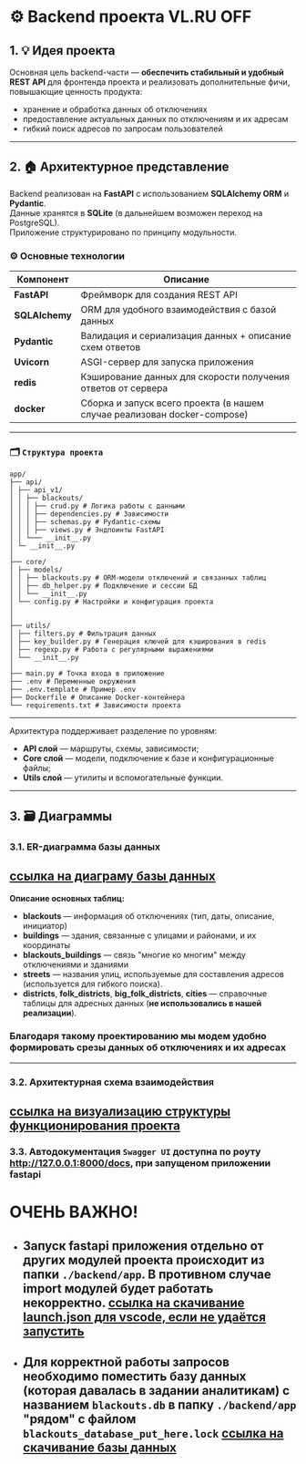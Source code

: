 # ⚙ Backend проекта VL.RU OFF

## 1. 💡 Идея проекта

Основная цель backend-части — **обеспечить стабильный и удобный REST API** для фронтенда проекта и реализовать дополнительные фичи, повышающие ценность продукта:  
- хранение и обработка данных об отключениях
- предоставление актуальных данных по отключениям и их адресам
- гибкий поиск адресов по запросам пользователей

---

## 2. 🏠 Архитектурное представление

Backend реализован на **FastAPI** с использованием **SQLAlchemy ORM** и **Pydantic**.  
Данные хранятся в **SQLite** (в дальнейшем возможен переход на PostgreSQL).  
Приложение структурировано по принципу модульности.

### ⚙️ Основные технологии

| Компонент | Описание |
|------------|-----------|
| **FastAPI** | Фреймворк для создания REST API |
| **SQLAlchemy** | ORM для удобного взаимодействия с базой данных |
| **Pydantic** | Валидация и сериализация данных + описание схем ответов|
| **Uvicorn** | ASGI-сервер для запуска приложения |
| **redis** | Кэширование данных для скорости получения ответов от сервера |
| **docker** | Сборка и запуск всего проекта (в нашем случае реализован docker-compose) |

---

### 🗂️ `Структура проекта`
```
app/
├── api/
│ ├── api_v1/
│ │ ├── blackouts/
│ │ │ ├── crud.py # Логика работы с данными
│ │ │ ├── dependencies.py # Зависимости
│ │ │ ├── schemas.py # Pydantic-схемы
│ │ │ ├── views.py # Эндпоинты FastAPI
│ │ └─── __init__.py
│ └─ __init__.py
│
├── core/
│ ├── models/
│ │ ├── blackouts.py # ORM-модели отключений и связанных таблиц
│ │ ├── db_helper.py # Подключение и сессии БД
│ │ └── __init__.py
│ └── config.py # Настройки и конфигурация проекта
│ 
│
├── utils/
│ ├── filters.py # Фильтрация данных
│ ├── key_builder.py # Генерация ключей для кэширования в redis
│ ├── regexp.py # Работа с регулярными выражениями
│ └── __init__.py
│
├── main.py # Точка входа в приложение
├── .env # Переменные окружения
├── .env.template # Пример .env
├── Dockerfile # Описание Docker-контейнера
└── requirements.txt # Зависимости проекта
```
 
--- 


Архитектура поддерживает разделение по уровням:
- **API слой** — маршруты, схемы, зависимости;
- **Core слой** — модели, подключение к базе и конфигурационные файлы;
- **Utils слой** — утилиты и вспомогательные функции.

---

## 3. 🗃️ Диаграммы

### 3.1. ER-диаграмма базы данных

## [ссылка на диаграму базы данных](https://drive.google.com/file/d/1iT7aMqjBba9qrZ3RdFetMKcgEgX2t5OY/view?usp=sharing)

**Описание основных таблиц:**
- **blackouts** — информация об отключениях (тип, даты, описание, инициатор)
- **buildings** — здания, связанные с улицами и районами, и их координаты
- **blackouts_buildings** — связь "многие ко многим" между отключениями и зданиями
- **streets** — названия улиц, используемые для составления адресов (используется для гибкого поиска).
- **districts**, **folk_districts**, **big_folk_districts**, **cities** — справочные таблицы для адресных данных (**не использовались в нашей реализации**).

### Благодаря такому проектированию мы модем удобно формировать срезы данных об отключениях и их адресах

---

### 3.2. Архитектурная схема взаимодействия

## [ссылка на визуализацию структуры функционирования проекта](https://drive.google.com/file/d/17YdZDHXptjGAwLRFEqfNRlobUneIhiCL/view?usp=sharing)

### 3.3. Автодокументация `Swagger UI` доступна по роуту **http://127.0.0.1:8000/docs**, при запущеном приложении fastapi

#
#
#

# ОЧЕНЬ ВАЖНО!
- ## Запуск fastapi приложения отдельно от других модулей проекта происходит из папки `./backend/app`. В противном случае import модулей будет работать некорректно. [ссылка на скачивание launch.json для vscode, если не удаётся запустить](https://drive.google.com/file/d/1xGUZZ8CnAy2rpmZgOotaeIloMpn0cbso/view?usp=sharing)

- ## Для корректной работы запросов необходимо поместить базу данных (которая давалась в задании аналитикам) с названием `blackouts.db` в папку `./backend/app` "рядом" с файлом `blackouts_database_put_here.lock` [ссылка на скачивание базы данных](https://drive.google.com/file/d/193MPUIhWy5sL5yQk7nRSev-IcMimn1bD/view?usp=sharing)
